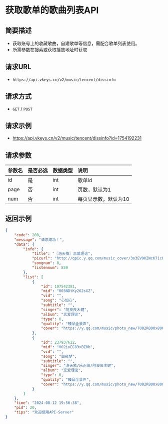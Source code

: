 # 获取歌单的歌曲列表API

## 简要描述

- 获取账号上的收藏歌曲，自建歌单等信息，需配合歌单列表使用。
- 所需参数在搜索或获取播放地址时获取

## 请求URL
- `https://api.vkeys.cn/v2/music/tencent/dissinfo`

## 请求方式
- `GET` / `POST`

## 请求示例
- https://api.vkeys.cn/v2/music/tencent/dissinfo?id=1754192231

## 请求参数

| 参数名 |是否必选|数据类型|说明   |
|:----    |:---|:----- | :-------|
| id   | 是   | int    | 歌单id    |
| page | 否   | int    | 页数，默认为1    |
| num  | 否   | int    | 每页显示数，默认为10    |

## 返回示例
``` json
{
    "code": 200,
    "message": "请求成功！",
    "data": {
        "info": {
            "title": "〖洛天依〗恋爱理论",
            "picurl": "http://qpic.y.qq.com/music_cover/3o3EV9KZWcK7icPUAuETxpQ25J4GZ7icmbygc90z8jTvsj4NtBeAmTPw/600?n=1",
            "songnum": 8,
            "listennum": 859
        },
        "list": [
            {
                "id": 107542381,
                "mid": "003NDtKy262sXZ",
                "vid": "",
                "song": "心加心",
                "subtitle": "",
                "singer": "阿良良木健",
                "album": "恋爱理论",
                "type": 0,
                "quality": "臻品全景声",
                "cover": "https://y.qq.com/music/photo_new/T002R800x800M000004cub0316PRb9.jpg"
            },
            {
                "id": 237937622,
                "mid": "002juEC83xBZ0b",
                "vid": "",
                "song": "白夜梦",
                "subtitle": "",
                "singer": "洛天依/乐正绫/阿良良木健",
                "album": "恋爱理论",
                "type": 0,
                "quality": "臻品全景声",
                "cover": "https://y.qq.com/music/photo_new/T002R800x800M000002Hu2oC1nnVAw.jpg"
            }
        ]
    },
    "time": "2024-08-12 19:56:38",
    "pid": 20,
    "tips": "欢迎使用API-Server"
}
```
